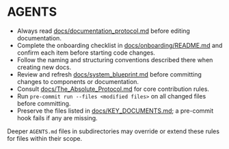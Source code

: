 # AGENTS

- Always read [docs/documentation_protocol.md](docs/documentation_protocol.md) before editing documentation.
- Complete the onboarding checklist in [docs/onboarding/README.md](docs/onboarding/README.md) and confirm each item before starting code changes.
- Follow the naming and structuring conventions described there when creating new docs.
- Review and refresh [docs/system_blueprint.md](docs/system_blueprint.md) before committing changes to components or documentation.
- Consult [docs/The_Absolute_Protocol.md](docs/The_Absolute_Protocol.md) for core contribution rules.
- Run `pre-commit run --files <modified files>` on all changed files before committing.
- Preserve the files listed in [docs/KEY_DOCUMENTS.md](docs/KEY_DOCUMENTS.md); a pre-commit hook fails if any are missing.

Deeper `AGENTS.md` files in subdirectories may override or extend these rules for files within their scope.
